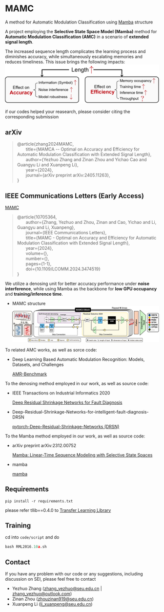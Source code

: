 # MAMC
A method for Automatic Modulation Classification using [Mamba](https://github.com/state-spaces/mamba) structure

A project employing the **Selective State Space Model (Mamba)** method for **Automatic Modulation Classification (AMC)** in a scenario of **extended signal length**.

The increased sequence length complicates the learning process and diminishes accuracy, while simultaneously escalating memories and reduces timeliness. This issue brings the following impacts:
![Length effects](lengths_effects.jpg)


if our codes helped your reasearch, please consider citing the corresponding submission

## arXiv
> @article{zhang2024MAMC,<br>
> &emsp;&emsp;title={MAMCA -- Optimal on Accuracy and Efficiency for Automatic Modulation Classification with Extended Signal Length},<br>
> &emsp;&emsp;author={Yezhuo Zhang and Zinan Zhou and Yichao Cao and Guangyu Li and Xuanpeng Li},<br>
> &emsp;&emsp;year={2024},<br>
> &emsp;&emsp;journal={arXiv preprint arXiv:2405.11263},<br>
> }
## IEEE Communications Letters (Early Access)
[MAMC](https://ieeexplore.ieee.org/document/10705364)
> @article{10705364,<br>
> &emsp;&emsp;author={Zhang, Yezhuo and Zhou, Zinan and Cao, Yichao and Li, Guangyu and Li, Xuanpeng},<br>
> &emsp;&emsp;journal={IEEE Communications Letters}, <br>
> &emsp;&emsp;title={MAMC - Optimal on Accuracy and Efficiency for Automatic Modulation Classification with Extended Signal Length}, <br>
> &emsp;&emsp;year={2024},<br>
> &emsp;&emsp;volume={},<br>
> &emsp;&emsp;number={},<br>
> &emsp;&emsp;pages={1-1},<br>
> &emsp;&emsp;doi={10.1109/LCOMM.2024.3474519}<br>
> }

We utilize a denosing unit for better accuracy performance under **noise interference**, while using Mamba as the backbone for **low GPU occupancy** and **training/inference time**.
- MAMC structure
![MAMC_structure](framework.jpg)

To related AMC works, as well as sorce code: 
- Deep Learning Based Automatic Modulation Recognition: Models, Datasets, and Challenges

    [AMR-Benchmark](https://github.com/Richardzhangxx/AMR-Benchmark?tab=readme-ov-file)

To the denosing method employed in our work, as well as source code: 
- IEEE Transactions on Industrial Informatics 2020

    [Deep Residual Shrinkage Networks for Fault Diagnosis](https://ieeexplore.ieee.org/abstract/document/8850096)

- Deep-Residual-Shrinkage-Networks-for-intelligent-fault-diagnosis-DRSN

    [pytorch-Deep-Residual-Shrinkage-Networks (DRSN)](https://github.com/liguge/Deep-Residual-Shrinkage-Networks-for-intelligent-fault-diagnosis-DRSN-)


To the Mamba method employed in our work, as well as source code: 
- arXiv preprint arXiv:2312.00752

    [Mamba: Linear-Time Sequence Modeling with Selective State Spaces](https://arxiv.org/abs/2312.00752)

- mamba

    [mamba](https://github.com/state-spaces/mamba)

## Requirements

```
pip install -r requirements.txt
```
please refer tllib==0.4.0 to [Transfer Learning Library](https://github.com/thuml/Transfer-Learning-Library)

## Training
cd into ```code/script``` and do
    
```python
bash RML2016.10a.sh
```

## Contact

If you have any problem with our code or any suggestions, including discussion on SEI, please feel free to contact

- Yezhuo Zhang (zhang_yezhuo@seu.edu.cn | zhang_yezhuo@outlook.com)
- Zinan Zhou (zhouzinan919@seu.edu.cn)
- Xuanpeng Li (li_xuanpeng@seu.edu.cn)


